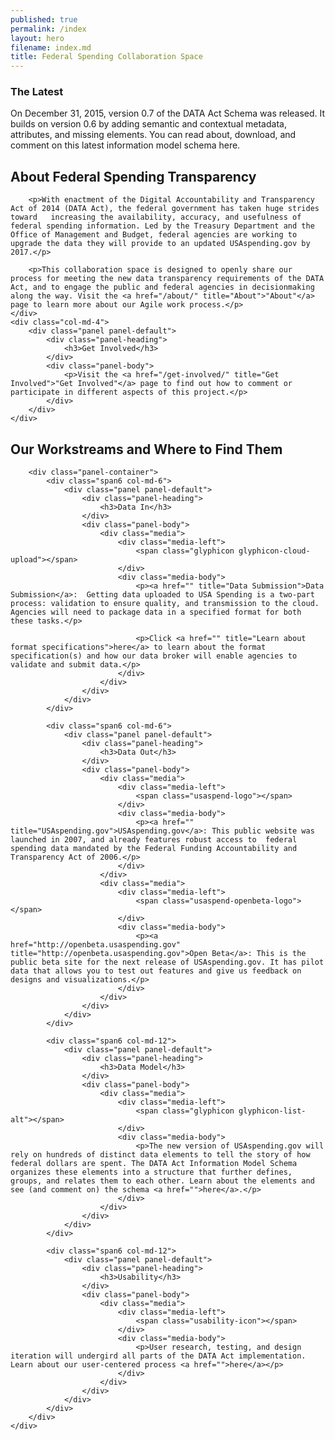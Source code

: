 ```yaml
---
published: true
permalink: /index
layout: hero
filename: index.md
title: Federal Spending Collaboration Space
---
```


<!--
##Thanks for Helping Us Improve Government Data
-->

<div class="usa-alert usa-alert-info">
	<div class="usa-alert-body">
		<h3 class="usa-alert-heading">The Latest</h3>
		<p class="usa-alert-text">On December 31, 2015, version 0.7 of the DATA Act Schema was released. It builds on version 0.6 by adding semantic and contextual metadata, attributes, and missing elements. You can read about, download, and comment on this latest information model schema here.</p>
	</div>
</div>

<div class="row">
	<div class="col-md-8">
		<h2 class="mt-0">About Federal Spending Transparency</h2>

		<p>With enactment of the Digital Accountability and Transparency Act of 2014 (DATA Act), the federal government has taken huge strides toward   increasing the availability, accuracy, and usefulness of federal spending information. Led by the Treasury Department and the Office of Management and Budget, federal agencies are working to upgrade the data they will provide to an updated USAspending.gov by 2017.</p>

		<p>This collaboration space is designed to openly share our process for meeting the new data transparency requirements of the DATA Act, and to engage the public and federal agencies in decisionmaking along the way. Visit the <a href="/about/" title="About">"About"</a> page to learn more about our Agile work process.</p>
	</div>
	<div class="col-md-4">
		<div class="panel panel-default">
			<div class="panel-heading">
				<h3>Get Involved</h3>
			</div>
			<div class="panel-body">
				<p>Visit the <a href="/get-involved/" title="Get Involved">"Get Involved"</a> page to find out how to comment or participate in different aspects of this project.</p>
			</div>
		</div>
	</div>
</div>

<div class="row">
	<div class="col-md-12">
		<h2>Our Workstreams and Where to Find Them</h2>

		<div class="panel-container">
			<div class="span6 col-md-6">
				<div class="panel panel-default">
					<div class="panel-heading">
						<h3>Data In</h3>
					</div>
					<div class="panel-body">
						<div class="media">
							<div class="media-left">
						    	<span class="glyphicon glyphicon-cloud-upload"></span>
							</div>
							<div class="media-body">
							    <p><a href="" title="Data Submission">Data Submission</a>:  Getting data uploaded to USA Spending is a two-part process: validation to ensure quality, and transmission to the cloud. Agencies will need to package data in a specified format for both these tasks.</p>

							    <p>Click <a href="" title="Learn about format specifications">here</a> to learn about the format specification(s) and how our data broker will enable agencies to validate and submit data.</p>
						  	</div>
						</div>
					</div>
				</div>
			</div>

			<div class="span6 col-md-6">
				<div class="panel panel-default">
					<div class="panel-heading">
						<h3>Data Out</h3>
					</div>
					<div class="panel-body">
						<div class="media">
							<div class="media-left">
								<span class="usaspend-logo"></span>
							</div>
							<div class="media-body">
							    <p><a href="" title="USAspending.gov">USAspending.gov</a>: This public website was launched in 2007, and already features robust access to  federal spending data mandated by the Federal Funding Accountability and Transparency Act of 2006.</p>
						  	</div>
						</div>
						<div class="media">
							<div class="media-left">
								<span class="usaspend-openbeta-logo"></span>
							</div>
							<div class="media-body">
							    <p><a href="http://openbeta.usaspending.gov" title="http://openbeta.usaspending.gov">Open Beta</a>: This is the public beta site for the next release of USAspending.gov. It has pilot data that allows you to test out features and give us feedback on designs and visualizations.</p>
						  	</div>
						</div>
					</div>
				</div>
			</div>

			<div class="span6 col-md-12">
				<div class="panel panel-default">
					<div class="panel-heading">
						<h3>Data Model</h3>
					</div>
					<div class="panel-body">
						<div class="media">
							<div class="media-left">
						    	<span class="glyphicon glyphicon-list-alt"></span>
							</div>
							<div class="media-body">
							    <p>The new version of USAspending.gov will rely on hundreds of distinct data elements to tell the story of how federal dollars are spent. The DATA Act Information Model Schema organizes these elements into a structure that further defines, groups, and relates them to each other. Learn about the elements and see (and comment on) the schema <a href="">here</a>.</p>
						  	</div>
						</div>
					</div>
				</div>
			</div>

			<div class="span6 col-md-12">
				<div class="panel panel-default">
					<div class="panel-heading">
						<h3>Usability</h3>
					</div>
					<div class="panel-body">
						<div class="media">
							<div class="media-left">
						    	<span class="usability-icon"></span>
							</div>
							<div class="media-body">
							    <p>User research, testing, and design iteration will undergird all parts of the DATA Act implementation. Learn about our user-centered process <a href="">here</a></p>
						  	</div>
						</div>
					</div>
				</div>
			</div>
		</div>
	</div>
</div>